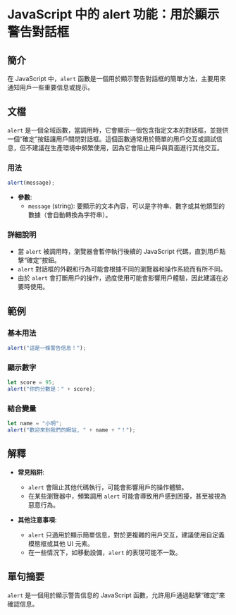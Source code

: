 <!--
Meta Description: # JavaScript 中的 alert 功能：用於顯示警告對話框 ## 簡介 在 JavaScript 中，`alert` 函數是一個用於顯示警告對話框的簡單方法，主要用來通知用戶一些重要信息或提示。 ## 文檔 `alert` 是一個全域函數，當調用時，它會顯示一個包含指定文本的對話框，並提供...
Meta Keywords: alert, javascript, message, let, score
-->

# JavaScript 中的 alert 功能：用於顯示警告對話框

## 簡介
在 JavaScript 中，`alert` 函數是一個用於顯示警告對話框的簡單方法，主要用來通知用戶一些重要信息或提示。

## 文檔
`alert` 是一個全域函數，當調用時，它會顯示一個包含指定文本的對話框，並提供一個“確定”按鈕讓用戶關閉對話框。這個函數通常用於簡單的用戶交互或調試信息，但不建議在生產環境中頻繁使用，因為它會阻止用戶與頁面進行其他交互。

### 用法
```javascript
alert(message);
```
- **參數**: 
  - `message` (string): 要顯示的文本內容，可以是字符串、數字或其他類型的數據（會自動轉換為字符串）。

### 詳細說明
- 當 `alert` 被調用時，瀏覽器會暫停執行後續的 JavaScript 代碼，直到用戶點擊“確定”按鈕。
- `alert` 對話框的外觀和行為可能會根據不同的瀏覽器和操作系統而有所不同。
- 由於 `alert` 會打斷用戶的操作，過度使用可能會影響用戶體驗，因此建議在必要時使用。

## 範例
### 基本用法
```javascript
alert("這是一條警告信息！");
```
### 顯示數字
```javascript
let score = 95;
alert("你的分數是：" + score);
```
### 結合變量
```javascript
let name = "小明";
alert("歡迎來到我們的網站, " + name + "！");
```

## 解釋
- **常見陷阱**:
  - `alert` 會阻止其他代碼執行，可能會影響用戶的操作體驗。
  - 在某些瀏覽器中，頻繁調用 `alert` 可能會導致用戶感到困擾，甚至被視為惡意行為。
  
- **其他注意事項**:
  - `alert` 只適用於顯示簡單信息，對於更複雜的用戶交互，建議使用自定義模態框或其他 UI 元素。
  - 在一些情況下，如移動設備，`alert` 的表現可能不一致。

## 單句摘要
`alert` 是一個用於顯示警告信息的 JavaScript 函數，允許用戶通過點擊“確定”來確認信息。